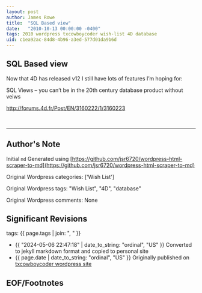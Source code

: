 ```yaml
---
layout: post
author: James Rowe
title:  "SQL Based view"
date:   "2010-10-13 00:00:00 -0400"
tags: 2010 wordpress txcowboycoder wish-list 4D database
uid: c1ea92ac-84d8-4b96-a3ed-577d01da9b6d
---
```



## SQL Based view


Now that 4D has released v12 I still have lots of features I’m hoping for:


SQL Views – you can’t be in the 20th century database product without veiws


<http://forums.4d.fr/Post/EN/3160222/1/3160223>


 




---

## Author's Note

Initial `md` Generated using [https://github.com/jsr6720/wordpress-html-scraper-to-md](https://github.com/jsr6720/wordpress-html-scraper-to-md)

Original Wordpress categories: ['Wish List']

Original Wordpress tags: "Wish List", "4D", "database"

Original Wordpress comments: None

## Significant Revisions

tags: {{ page.tags | join: ", " }} <!-- todo move this somewhere -->

- {{ "2024-05-06 22:47:18" | date_to_string: "ordinal", "US" }} Converted to jekyll markdown format and copied to personal site
- {{ page.date | date_to_string: "ordinal", "US" }} Originally published on [txcowboycoder wordpress site](https://txcowboycoder.wordpress.com/2010/10/13/sql-based-view/)

## EOF/Footnotes

